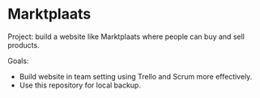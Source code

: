 # Marktplaats
Project: build a website like Marktplaats where people can buy and sell products. 

Goals:
* Build website in team setting using Trello and Scrum more effectively.
* Use this repository for local backup. 
